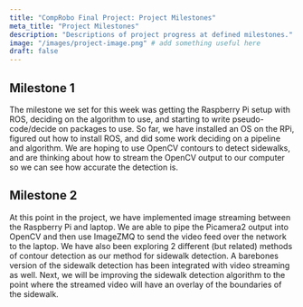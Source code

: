 ```yaml
---
title: "CompRobo Final Project: Project Milestones"
meta_title: "Project Milestones"
description: "Descriptions of project progress at defined milestones."
image: "/images/project-image.png" # add something useful here
draft: false
---
```


<!-- Twice during the project you will be writing up your progress on your project thus far. You should include these milestones as part of your project website, so try to keep the writing suitable for a general audience (e.g., someone who doesn’t have much context about the class). You will be coming up with your best guess as to how far you will be by each of the project milestones as part of your project proposal. -->

## Milestone 1

The milestone we set for this week was getting the Raspberry Pi setup with ROS, deciding on the algorithm to use, and starting to write pseudo-code/decide on packages to use. So far, we have installed an OS on the RPi, figured out how to install ROS, and did some work deciding on a pipeline and algorithm. We are hoping to use OpenCV contours to detect sidewalks, and are thinking about how to stream the OpenCV output to our computer so we can see how accurate the detection is.

## Milestone 2

At this point in the project, we have implemented image streaming between the Raspberry Pi and laptop. We are able to pipe the Picamera2 output into OpenCV and then use ImageZMQ to send the video feed over the network to the laptop. We have also been exploring 2 different (but related) methods of contour detection as our method for sidewalk detection. A barebones version of the sidewalk detection has been integrated with video streaming as well. Next, we will be improving the sidewalk detection algorithm to the point where the streamed video will have an overlay of the boundaries of the sidewalk.
